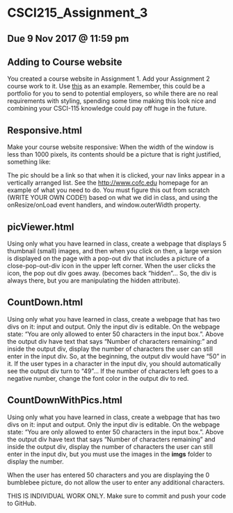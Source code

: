 # CSCI215_Assignment_3

## Due 9 Nov 2017 @ 11:59 pm

## Adding to Course website

You created a course website in Assignment 1. Add your Assignment 2 course work to it. Use [this](http://pricee.stu.cofc.edu/) as an example. Remember, this could be a portfolio for you to send to potential employers, so while there are no real requirements with styling, spending some time making this look nice and combining your CSCI-115 knowledge could pay off huge in the future.

## Responsive.html 

Make your course website responsive:
When the width of the window is less than 1000 pixels, its contents should be a picture that is right justified, something like: 

The pic should be a link so that when it is clicked, your nav links appear in a vertically arranged list. 
See the http://www.cofc.edu homepage for an example of what you need to do. 
You must figure this out from scratch (WRITE YOUR OWN CODE!) based on what we did in class, and using the onResize/onLoad event handlers, and window.outerWidth property. 

## picViewer.html

Using only what you have learned in class, create a webpage that displays 5 thumbnail (small) images, and then when you click on then, a large version is displayed on the page with a pop-out div that includes a picture of a close-pop-out-div icon in the upper left corner. When the user clicks the icon, the pop out div goes away. (becomes back “hidden”… So, the div is always there, but you are manipulating the hidden attribute).

## CountDown.html

Using only what you have learned in class, create a webpage that has two divs on it: input and output. Only the input div is editable. On the webpage state: “You are only allowed to enter 50 characters in the input box.”. Above the output div have text that says “Number of characters remaining:” and inside the output div, display the number of characters the user can still enter in the input div. So, at the beginning, the output div would have “50” in it. If the user types in a character in the input div, you should automatically see the output div turn to “49”… If the number of characters left goes to a negative number, change the font color in the output div to red.   


## CountDownWithPics.html

Using only what you have learned in class, create a webpage that has two divs on it: input and output. Only the input div is editable. On the webpage state: “You are only allowed to enter 50 characters in the input box.”. Above the output div have text that says “Number of characters remaining” and inside the output div, display the number of characters the user can still enter in the input div, but you must use the images in the **imgs** folder to display the number.


When the user has entered 50 characters and you are displaying the 0 bumblebee picture, do not allow the user to enter any additional characters.   

THIS IS INDIVIDUAL WORK ONLY. Make sure to commit and push your code to GitHub.
